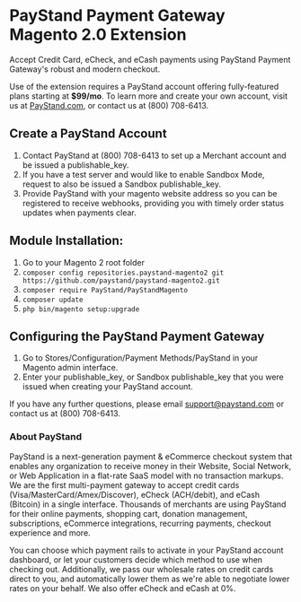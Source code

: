 #  PayStand Payment Gateway Magento 2.0 Extension

Accept Credit Card, eCheck, and eCash payments using PayStand Payment Gateway's robust and modern checkout.

Use of the extension requires a PayStand account offering fully-featured plans starting at **$99/mo**.  To learn more and create your own account, visit us at [PayStand.com](http://www.paystand.com), or contact us at (800) 708-6413.

##  Create a PayStand Account

1.  Contact PayStand at (800) 708-6413 to set up a Merchant account and be issued a publishable_key.
2.  If you have a test server and would like to enable Sandbox Mode, request to also be issued a Sandbox publishable_key.
3.  Provide PayStand with your magento website address so you can be registered to receive webhooks, providing you with timely order status updates when payments clear.

##  Module Installation:

1.  Go to your Magento 2 root folder
2.  `composer config repositories.paystand-magento2 git https://github.com/paystand/paystand-magento2.git`
3.  `composer require PayStand/PayStandMagento`
4.  `composer update`
5.  `php bin/magento setup:upgrade`

##  Configuring the PayStand Payment Gateway
1.  Go to Stores/Configuration/Payment Methods/PayStand in your Magento admin interface.
2.  Enter your publishable_key, or Sandbox publishable_key that you were issued when creating your PayStand account.

If you have any further questions, please email [support@paystand.com](support@paystand.com) or contact us at (800) 708-6413.

### About PayStand

PayStand is a next-generation payment & eCommerce checkout system that enables any organization to receive money in their Website, Social Network, or Web Application in a flat-rate SaaS model with no transaction markups. We are the first multi-payment gateway to accept credit cards (Visa/MasterCard/Amex/Discover), eCheck (ACH/debit), and eCash (Bitcoin) in a single interface. Thousands of merchants are using PayStand for their online payments, shopping cart, donation management, subscriptions, eCommerce integrations, recurring payments, checkout experience and more.

You can choose which payment rails to activate in your PayStand account dashboard, or let your customers decide which method to use when checking out. Additionally, we pass our wholesale rates on credit cards direct to you, and automatically lower them as we're able to negotiate lower rates on your behalf. We also offer eCheck and eCash at 0%.
